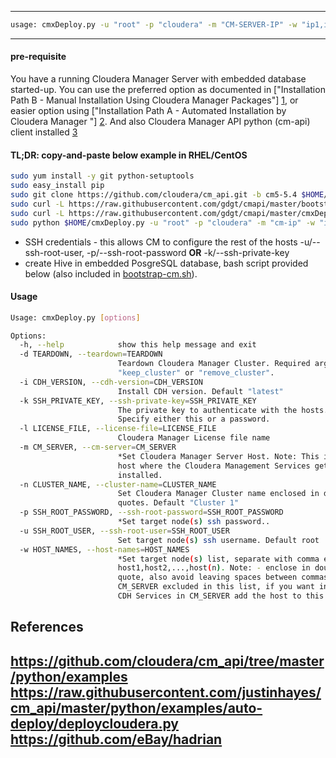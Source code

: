 ----
``` bash
usage: cmxDeploy.py -u "root" -p "cloudera" -m "CM-SERVER-IP" -w "ip1,ip2,ip3,..."
```
----

#### pre-requisite

You have a running Cloudera Manager Server with embedded database started-up. You can use the preferred option as documented in ["Installation Path B - Manual Installation Using Cloudera Manager Packages"] [1](http://www.cloudera.com/content/cloudera-content/cloudera-docs/CM5/latest/Cloudera-Manager-Installation-Guide/cm5ig_install_path_B.html?scroll=cmig_topic_6_6), or easier option using ["Installation Path A - Automated Installation by Cloudera Manager
"] [2](http://www.cloudera.com/content/cloudera-content/cloudera-docs/CM5/latest/Cloudera-Manager-Installation-Guide/cm5ig_install_path_A.html). And also Cloudera Manager API python (cm-api) client installed [3](http://cloudera.github.io/cm_api/docs/python-client/)

#### TL;DR: copy-and-paste below example in RHEL/CentOS
``` bash
sudo yum install -y git python-setuptools
sudo easy_install pip
sudo git clone https://github.com/cloudera/cm_api.git -b cm5-5.4 $HOME/cm_api && sudo pip install $HOME/cm_api/python
sudo curl -L https://raw.githubusercontent.com/gdgt/cmapi/master/bootstrap-cm.sh | sudo bash
sudo curl -L https://raw.githubusercontent.com/gdgt/cmapi/master/cmxDeploy.py -o $HOME/cmxDeploy.py && sudo chmod +x $HOME/cmxDeploy.py
sudo python $HOME/cmxDeploy.py -u "root" -p "cloudera" -m "cm-ip" -w "ip1,ip2,ip3,..."
```
- SSH credentials - this allows CM to configure the rest of the hosts -u/--ssh-root-user, -p/--ssh-root-password **OR** -k/--ssh-private-key
- create Hive in embedded PosgreSQL database, bash script provided below (also included in [bootstrap-cm.sh](https://github.com/gdgt/cmapi/blob/master/bootstrap-cm.sh#L13-L21)). 

#### Usage
``` bash
Usage: cmxDeploy.py [options]

Options:
  -h, --help            show this help message and exit
  -d TEARDOWN, --teardown=TEARDOWN
                        Teardown Cloudera Manager Cluster. Required arguments
                        "keep_cluster" or "remove_cluster".
  -i CDH_VERSION, --cdh-version=CDH_VERSION
                        Install CDH version. Default "latest"
  -k SSH_PRIVATE_KEY, --ssh-private-key=SSH_PRIVATE_KEY
                        The private key to authenticate with the hosts.
                        Specify either this or a password.
  -l LICENSE_FILE, --license-file=LICENSE_FILE
                        Cloudera Manager License file name
  -m CM_SERVER, --cm-server=CM_SERVER
                        *Set Cloudera Manager Server Host. Note: This is the
                        host where the Cloudera Management Services get
                        installed.
  -n CLUSTER_NAME, --cluster-name=CLUSTER_NAME
                        Set Cloudera Manager Cluster name enclosed in double
                        quotes. Default "Cluster 1"
  -p SSH_ROOT_PASSWORD, --ssh-root-password=SSH_ROOT_PASSWORD
                        *Set target node(s) ssh password..
  -u SSH_ROOT_USER, --ssh-root-user=SSH_ROOT_USER
                        Set target node(s) ssh username. Default root
  -w HOST_NAMES, --host-names=HOST_NAMES
                        *Set target node(s) list, separate with comma eg: -w
                        host1,host2,...,host(n). Note: - enclose in double
                        quote, also avoid leaving spaces between commas. -
                        CM_SERVER excluded in this list, if you want install
                        CDH Services in CM_SERVER add the host to this list.
```
## References
https://github.com/cloudera/cm_api/tree/master/python/examples
https://raw.githubusercontent.com/justinhayes/cm_api/master/python/examples/auto-deploy/deploycloudera.py
https://github.com/eBay/hadrian
----